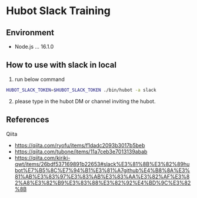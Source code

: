# Hubot Slack Training

## Environment

- Node.js ... 16.1.0


## How to use with slack in local

1. run below command

```sh
HUBOT_SLACK_TOKEN=$HUBOT_SLACK_TOKEN ./bin/hubot -a slack
```

2. please type in the hubot DM or channel inviting the hubot.

## References

Qiita
- https://qiita.com/ryofu/items/f1dadc2093b3017b5beb
- https://qiita.com/tubone/items/11a7ceb3e7013139abab
- https://qiita.com/kiriki-qwt/items/26bdf537169891b22653#slack%E3%81%8B%E3%82%89hubot%E7%B5%8C%E7%94%B1%E3%81%A7github%E4%B8%8A%E3%81%AB%E3%83%97%E3%83%AB%E3%83%AA%E3%82%AF%E3%82%A8%E3%82%B9%E3%83%88%E3%82%92%E4%BD%9C%E3%82%8B